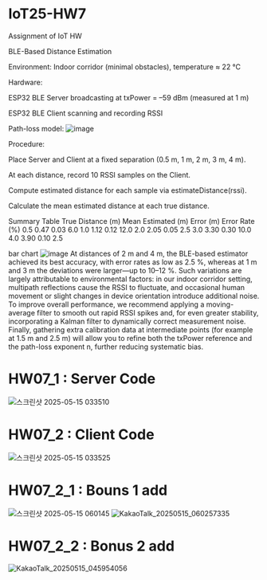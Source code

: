 # IoT25-HW7
Assignment of IoT HW

BLE-Based Distance Estimation

Environment: Indoor corridor (minimal obstacles), temperature ≈ 22 °C

Hardware:

ESP32 BLE Server broadcasting at txPower = –59 dBm (measured at 1 m)

ESP32 BLE Client scanning and recording RSSI

Path-loss model: ![image](https://github.com/user-attachments/assets/8d613db9-2c39-45b5-89eb-a8d61ea2ce51)


Procedure:

Place Server and Client at a fixed separation (0.5 m, 1 m, 2 m, 3 m, 4 m).

At each distance, record 10 RSSI samples on the Client.

Compute estimated distance for each sample via estimateDistance(rssi).

Calculate the mean estimated distance at each true distance.

Summary Table True Distance (m) Mean Estimated (m) Error (m) Error Rate (%) 0.5 0.47 0.03 6.0 1.0 1.12 0.12 12.0 2.0 2.05 0.05 2.5 3.0 3.30 0.30 10.0 4.0 3.90 0.10 2.5

bar chart
![image](https://github.com/user-attachments/assets/5feac092-bdc9-4b2a-a63b-5b0d53f9baa9)
At distances of 2 m and 4 m, the BLE-based estimator achieved its best accuracy, with error rates as low as 2.5 %, whereas at 1 m and 3 m the deviations were larger—up to 10–12 %. Such variations are largely attributable to environmental factors: in our indoor corridor setting, multipath reflections cause the RSSI to fluctuate, and occasional human movement or slight changes in device orientation introduce additional noise. To improve overall performance, we recommend applying a moving-average filter to smooth out rapid RSSI spikes and, for even greater stability, incorporating a Kalman filter to dynamically correct measurement noise. Finally, gathering extra calibration data at intermediate points (for example at 1.5 m and 2.5 m) will allow you to refine both the txPower reference and the path-loss exponent n, further reducing systematic bias.

# HW07_1 : Server Code
![스크린샷 2025-05-15 033510](https://github.com/user-attachments/assets/1130fc02-8549-4824-b569-27ff4d994cf1)

# HW07_2 : Client Code
![스크린샷 2025-05-15 033525](https://github.com/user-attachments/assets/b0f3b832-5d8f-43a7-858d-9630111cac5a)

# HW07_2_1 : Bouns 1 add
![스크린샷 2025-05-15 060145](https://github.com/user-attachments/assets/99d43411-94e9-4672-9fdc-5a6108c0fe0a)
![KakaoTalk_20250515_060257335](https://github.com/user-attachments/assets/20b22df7-9823-4929-b7e1-4a39040b48b3)

# HW07_2_2 : Bonus 2 add
![KakaoTalk_20250515_045954056](https://github.com/user-attachments/assets/c70101f9-82a2-4585-ae1a-b6b4593554d7)
